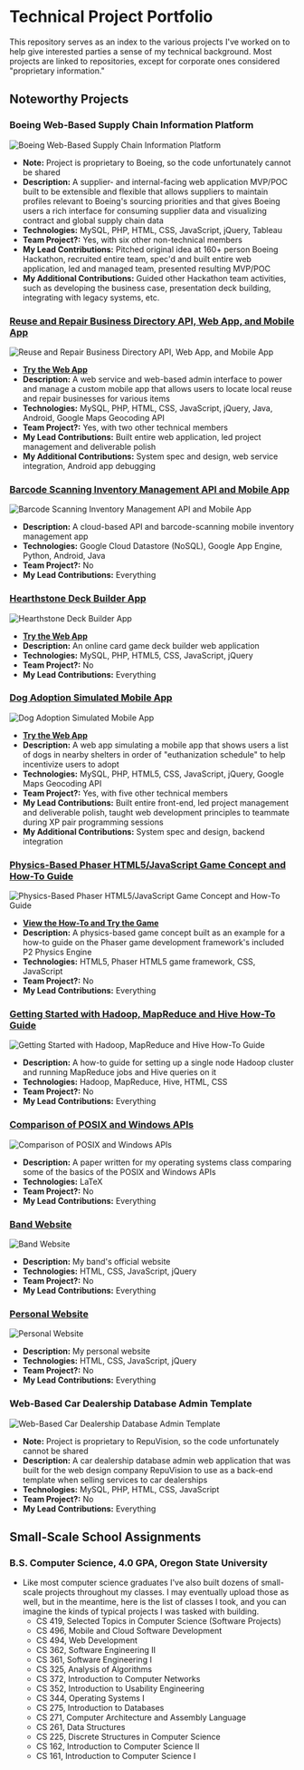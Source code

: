 # Technical Project Portfolio

This repository serves as an index to the various projects I've worked on to help give interested parties a sense of my technical background. Most projects are linked to repositories, except for corporate ones considered "proprietary information."

## Noteworthy Projects

### Boeing Web-Based Supply Chain Information Platform
![Boeing Web-Based Supply Chain Information Platform](/screenshots/supple.png?raw=true)
- **Note:** Project is proprietary to Boeing, so the code unfortunately cannot be shared
- **Description:** A supplier- and internal-facing web application MVP/POC built to be extensible and flexible that allows suppliers to maintain profiles relevant to Boeing's sourcing priorities and that gives Boeing users a rich interface for consuming supplier data and visualizing contract and global supply chain data
- **Technologies:** MySQL, PHP, HTML, CSS, JavaScript, jQuery, Tableau
- **Team Project?:** Yes, with six other non-technical members
- **My Lead Contributions:** Pitched original idea at 160+ person Boeing Hackathon, recruited entire team, spec'd and built entire web application, led and managed team, presented resulting MVP/POC
- **My Additional Contributions:** Guided other Hackathon team activities, such as developing the business case, presentation deck building, integrating with legacy systems, etc.


### [Reuse and Repair Business Directory API, Web App, and Mobile App](https://github.com/charlesmjenkins/reuse-and-repair-business-api-web-and-mobile-app)
![Reuse and Repair Business Directory API, Web App, and Mobile App](/screenshots/reuse.png?raw=true)
- **[Try the Web App](http://charlesmjenkins.com/reuse/webapp/login.php)** 
- **Description:** A web service and web-based admin interface to power and manage a custom mobile app that allows users to locate local reuse and repair businesses for various items
- **Technologies:** MySQL, PHP, HTML, CSS, JavaScript, jQuery, Java, Android, Google Maps Geocoding API
- **Team Project?:** Yes, with two other technical members
- **My Lead Contributions:** Built entire web application, led project management and deliverable polish
- **My Additional Contributions:** System spec and design, web service integration, Android app debugging


### [Barcode Scanning Inventory Management API and Mobile App](https://github.com/charlesmjenkins/inventory-management-mobile-app)
![Barcode Scanning Inventory Management API and Mobile App](/screenshots/merch.png?raw=true)
- **Description:** A cloud-based API and barcode-scanning mobile inventory management app
- **Technologies:** Google Cloud Datastore (NoSQL), Google App Engine, Python, Android, Java
- **Team Project?:** No
- **My Lead Contributions:** Everything


### [Hearthstone Deck Builder App](https://github.com/charlesmjenkins/hearthstone-deckbuilder)
![Hearthstone Deck Builder App](/screenshots/deckbuilder.png?raw=true)
- **[Try the Web App](http://charlesmjenkins.com/deckbuilder/login.php)** 
- **Description:** An online card game deck builder web application
- **Technologies:** MySQL, PHP, HTML5, CSS, JavaScript, jQuery
- **Team Project?:** No
- **My Lead Contributions:** Everything


### [Dog Adoption Simulated Mobile App](https://github.com/charlesmjenkins/dog-adoption-app)
![Dog Adoption Simulated Mobile App](/screenshots/dog.png?raw=true)
- **[Try the Web App](http://charlesmjenkins.com/dog-adoption-app/startup.php)** 
- **Description:** A web app simulating a mobile app that shows users a list of dogs in nearby shelters in order of "euthanization schedule" to help incentivize users to adopt
- **Technologies:** MySQL, PHP, HTML5, CSS, JavaScript, jQuery, Google Maps Geocoding API
- **Team Project?:** Yes, with five other technical members
- **My Lead Contributions:** Built entire front-end, led project management and deliverable polish, taught web development principles to teammate during XP pair programming sessions
- **My Additional Contributions:** System spec and design, backend integration


### [Physics-Based Phaser HTML5/JavaScript Game Concept and How-To Guide](https://github.com/charlesmjenkins/physics-game)
![Physics-Based Phaser HTML5/JavaScript Game Concept and How-To Guide](/screenshots/physics.png?raw=true)
- **[View the How-To and Try the Game](http://charlesmjenkins.com/physics-game/how-to.html)** 
- **Description:** A physics-based game concept built as an example for a how-to guide on the Phaser game development framework's included P2 Physics Engine
- **Technologies:** HTML5, Phaser HTML5 game framework, CSS, JavaScript
- **Team Project?:** No
- **My Lead Contributions:** Everything


### [Getting Started with Hadoop, MapReduce and Hive How-To Guide](http://charlesmjenkins.com/hadoop)
![Getting Started with Hadoop, MapReduce and Hive How-To Guide](/screenshots/hadoop.png?raw=true)
- **Description:** A how-to guide for setting up a single node Hadoop cluster and running MapReduce jobs and Hive queries on it
- **Technologies:** Hadoop, MapReduce, Hive, HTML, CSS
- **Team Project?:** No
- **My Lead Contributions:** Everything


### [Comparison of POSIX and Windows APIs](http://charlesmjenkins.com/posix-vs-windows.pdf)
![Comparison of POSIX and Windows APIs](/screenshots/posix.png?raw=true)
- **Description:** A paper written for my operating systems class comparing some of the basics of the POSIX and Windows APIs
- **Technologies:** LaTeX
- **Team Project?:** No
- **My Lead Contributions:** Everything


### [Band Website](https://github.com/asenseofgravity/asenseofgravity.github.io)
![Band Website](/screenshots/asog.png?raw=true)
- **Description:** My band's official website
- **Technologies:** HTML, CSS, JavaScript, jQuery
- **Team Project?:** No
- **My Lead Contributions:** Everything


### [Personal Website](http://charlesmjenkins.com)
![Personal Website](/screenshots/charlesmjenkins.com.png?raw=true)
- **Description:** My personal website
- **Technologies:** HTML, CSS, JavaScript, jQuery
- **Team Project?:** No
- **My Lead Contributions:** Everything


### Web-Based Car Dealership Database Admin Template
![Web-Based Car Dealership Database Admin Template](/screenshots/car.png?raw=true)
- **Note:** Project is proprietary to RepuVision, so the code unfortunately cannot be shared
- **Description:** A car dealership database admin web application that was built for the web design company RepuVision to use as a back-end template when selling services to car dealerships
- **Technologies:** MySQL, PHP, HTML, CSS, JavaScript
- **Team Project?:** No
- **My Lead Contributions:** Everything


## Small-Scale School Assignments

### B.S. Computer Science, 4.0 GPA, Oregon State University
- Like most computer science graduates I've also built dozens of small-scale projects throughout my classes. I may eventually upload those as well, but in the meantime, here is the list of classes I took, and you can imagine the kinds of typical projects I was tasked with building.
	- CS 419, Selected Topics in Computer Science (Software Projects)
	- CS 496, Mobile and Cloud Software Development
	- CS 494, Web Development
	- CS 362, Software Engineering II
	- CS 361, Software Engineering I
	- CS 325, Analysis of Algorithms
	- CS 372, Introduction to Computer Networks
	- CS 352, Introduction to Usability Engineering
	- CS 344, Operating Systems I
	- CS 275, Introduction to Databases
	- CS 271, Computer Architecture and Assembly Language
	- CS 261, Data Structures
	- CS 225, Discrete Structures in Computer Science
	- CS 162, Introduction to Computer Science II
	- CS 161, Introduction to Computer Science I
